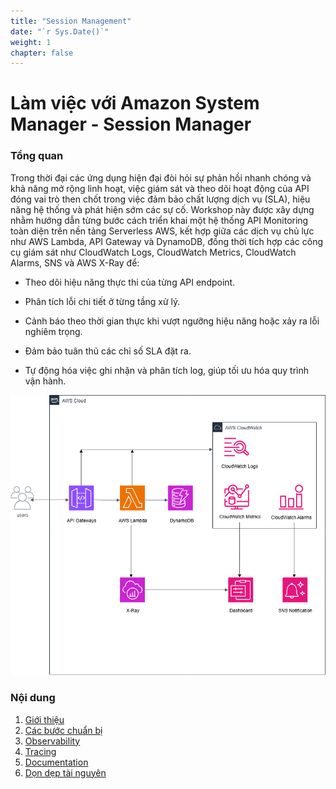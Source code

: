```yaml
---
title: "Session Management"
date: "`r Sys.Date()`"
weight: 1
chapter: false
---
```


# Làm việc với Amazon System Manager - Session Manager

### Tổng quan

Trong thời đại các ứng dụng hiện đại đòi hỏi sự phản hồi nhanh chóng và khả năng mở rộng linh hoạt, việc giám sát và theo dõi hoạt động của API đóng vai trò then chốt trong việc đảm bảo chất lượng dịch vụ (SLA), hiệu năng hệ thống và phát hiện sớm các sự cố. Workshop này được xây dựng nhằm hướng dẫn từng bước cách triển khai một hệ thống API Monitoring toàn diện trên nền tảng Serverless AWS, kết hợp giữa các dịch vụ chủ lực như AWS Lambda, API Gateway và DynamoDB, đồng thời tích hợp các công cụ giám sát như CloudWatch Logs, CloudWatch Metrics, CloudWatch Alarms, SNS và AWS X-Ray để:

- Theo dõi hiệu năng thực thi của từng API endpoint.

- Phân tích lỗi chi tiết ở từng tầng xử lý.

- Cảnh báo theo thời gian thực khi vượt ngưỡng hiệu năng hoặc xảy ra lỗi nghiêm trọng.

- Đảm bảo tuân thủ các chỉ số SLA đặt ra.

- Tự động hóa việc ghi nhận và phân tích log, giúp tối ưu hóa quy trình vận hành.

![ConnectPrivate](/images/arc.png)

### Nội dung

1.  [Giới thiệu](1-introduce/)
2.  [Các bước chuẩn bị](2-preparation/)
3.  [Observability](3-Observability/)
4.  [Tracing](4-TracingXray/)
5.  [Documentation](5-Documentation/)
6.  [Dọn dẹp tài nguyên](6-Cleanup/)
